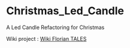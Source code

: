 # Christmas_Led_Candle
A Led Candle Refactoring for Christmas

Wiki project : [Wiki Florian TALES](http://doku.floriantales.fr/electronique/micro_controleurs/attiny85/christmas_led_candle)